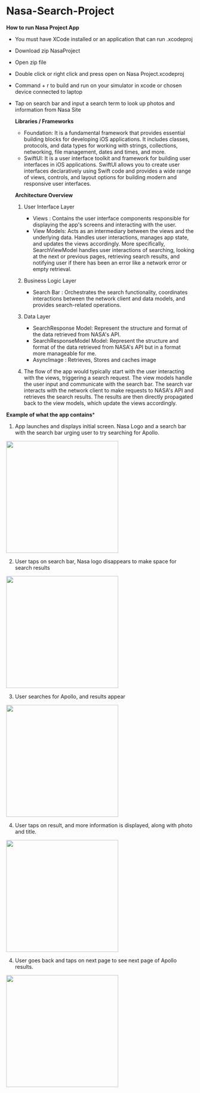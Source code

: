 # Nasa-Search-Project

**How to run Nasa Project App** 

- You must have XCode installed or an application that can run .xcodeproj
- Download zip NasaProject
- Open zip file
- Double click or right click and press open on Nasa Project.xcodeproj
- Command + r to build and run on your simulator in xcode or chosen device connected to laptop
- Tap on search bar and input a search term to look up photos and information from Nasa Site

  **Libraries / Frameworks**
  - Foundation: It is a fundamental framework that provides essential building blocks for developing iOS applications. It includes classes, protocols, and data types for working with strings, collections, networking, file management, dates and times, and more.
  - SwiftUI: It is a user interface toolkit and framework for building user interfaces in iOS applications. SwiftUI allows you to create user interfaces declaratively using Swift code and provides a wide range of views, controls, and layout options for building modern and responsive user interfaces.
 
  **Architecture Overview**
  1. User Interface Layer
     - Views : Contains the user interface components responsible for displaying the app's screens and interacting with the user.
     - View Models: Acts as an intermediary between the views and the underlying data. Handles user interactions, manages app state, and updates the views accordingly. More specifically, SearchViewModel handles user interactions of searching, looking at the next or previous pages, retrieving search results, and notifying user if there has been an error like a network error or empty retrieval.
  2. Business Logic Layer
     - Search Bar : Orchestrates the search functionality, coordinates interactions between the network client and data models, and provides search-related operations.
  3. Data Layer
     - SearchResponse Model: Represent the structure and format of the data retrieved from NASA's API.
     - SearchResponseModel Model: Represent the structure and format of the data retrieved from NASA's API but in a format more manageable for me.
     - AsyncImage : Retrieves, Stores and caches image
       
  4. The flow of the app would typically start with the user interacting with the views, triggering a search request. The view models handle the user input and communicate with the search bar. The search var interacts with the network client to make requests to NASA's API and retrieves the search results. The results are then directly propagated back to the view models, which update the views accordingly.
 
**Example of what the app contains***

1. App launches and displays initial screen. Nasa Logo and a search bar with the search bar urging user to try searching for Apollo.
<img src="https://github.com/theeanthony/Nasa-Search-Project/assets/61211404/bbb3b711-0b55-4d2d-96ba-db01cecc7693" width="300">

2. User taps on search bar, Nasa logo disappears to make space for search results 
<img src="https://github.com/theeanthony/Nasa-Search-Project/assets/61211404/19011a0e-2758-43fb-a3b9-b230f3f1555a" width="300">

3. User searches for Apollo, and results appear
<img src="https://github.com/theeanthony/Nasa-Search-Project/assets/61211404/9cf0fedc-8240-4293-89d5-03596af9410b" width="300">

4. User taps on result, and more information is displayed, along with photo and title. 
<img src="https://github.com/theeanthony/Nasa-Search-Project/assets/61211404/e97bcd11-3247-45d7-855e-ca98c6d66510" width="300">

4. User goes back and taps on next page to see next page of Apollo results. 
<img src="https://github.com/theeanthony/Nasa-Search-Project/assets/61211404/78d14123-e3ad-45f2-ba10-92481efc073c" width="300">


